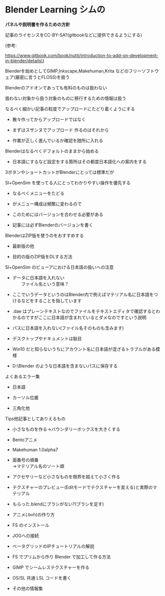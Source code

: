 # **Blender Learning シムの**

**パネルや説明書を作るための方針**

記事のライセンスをCC-BY-SA?\(gitbookなどに提供できるようにする\)

\(参考:

[https://www.gitbook.com/book/nutti/introduction-to-add-on-development-in-blender/details\)](https://www.gitbook.com/book/nutti/introduction-to-add-on-development-in-blender/details%29)

Blenderを始めとしてGIMP,Inkscape,Makehuman,Krita などのフリーソフトウェア\(厳密に言うとFLOSS\)を扱う

Blenderのアドオンであっても有料のものは扱わない

扱わない対象から扱う対象のものに移行するための情報は扱う

なるべく細かい記事の粒度でアップロードにたどり着くようにする

* 散々作ってからアップロードではなく

* まずはスザンヌでアップロード 作るのはそれから

* 作業が正しく進んでいるか確認を随所に入れる

Blenderはなるべくデフォルトのままから始める

* 日本語にするなど設定をする箇所はその都度日本語化への案内をする

3ボタンやショートカットがBlenderにとっては標準だが

Sl+OpenSim を使ってる人にとってわかりやすい操作を優先する

* なるべくメニューをたどる

* がメニュー構成は頻繁に変わるので

* このためにはバージョンを合わせる必要がある

* 記事には必ずBlenderのバージョンを書く

BlenderはZIP版を使うのをおすすめする

* 最新版の他

* 目的の版のZIP版をDLする方法

Sl+OpenSim のビューアにおける日本語の扱いへの注意

* データに日本語を入れない  
  　　ファイル名という意味？

* ここでいうデータというのはBlender内で例えばマテリアル名に日本語をつけるなどをすることを指しています

* .dae はプレーンテキストなのでファイルをテキストエディタで確認するとわかるのですがここに日本語が含まれているとダメなのですという説明

* パスに日本語を入れない\(ファイル名そのものも含みます\)

* デスクトップやドキュメントは駄目

* Win10 だと知らないうちにアカウント名に日本語が混ざるトラブルがある模様

* D:\Blender のような日本語を含まないパスに保存する

よくあるエラー集

* 日本語

* カーソル位置

* 三角化他

Tips他記事としてありえるもの

* 小さなものを作る→バウンダリーボックスを大きくする

* Bentoアニメ

* Makehuman 1.0alpha7

* 面番号の順番  
  →マテリアル名のソート順

* アクセサリーなど小さなものを限界を超えて小さく作る

* テクスチャーのプレビュー\(Editモードでテクスチャーを変える\)と実際のマテリアル

* もらった.blendにブラシがない?\(ブラシを足す\)

* アニメ\(.bvh\)の作り方

* FS のインストール

* JOGへの接続

* ベータグリッドのIPチュートリアルの解説

* FS でプリムから作り Blender で加工して作る方法

* GIMP でシームレステクスチャーを作る

* OS/SL 共通 LSL コードを書く

* その他の情報集



